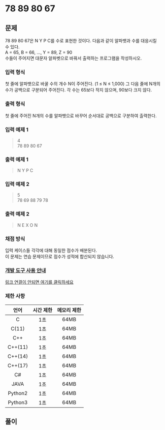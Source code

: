 # 78 89 80 67
## 문제
78 89 80 67은 N Y P C를 수로 표현한 것이다. 다음과 같이 알파뱃과 수를 대응시킬 수 있다.  
A = 65, B = 66, …, Y = 89, Z = 90  
수들이 주어지면 대문자 알파벳으로 바꿔서 출력하는 프로그램을 작성하시오.

### 입력 형식
첫 줄에 알파뱃으로 바꿀 수의 개수 N이 주어진다. (1 ≤ N ≤ 1,000) 그 다음 줄에 N개의 수가 공백으로 구분되어 주어진다. 각 수는 65보다 작지 않으며, 90보다 크지 않다.

### 출력 형식
첫 줄에 주어진 N개의 수를 알파뱃으로 바꾸어 순서대로 공백으로 구분하여 출력한다.

### 입력 예제 1
> 4  
> 78 89 80 67

### 출력 예제 1
> N Y P C

### 입력 예제 2
> 5  
> 78 69 88 79 78

### 출력 예제 2
> N E X O N

### 채점 방식
입력 케이스들 각각에 대해 동일한 점수가 배분된다.  
이 문제는 연습 문제이므로 점수가 성적에 합산되지 않습니다.

### [개발 도구 사용 안내](https://nypc.github.io/2018/notice/tool.html)
[링크 연결이 안되면 여기를 클릭하세요](../../notice/tools.md)

### 제한 사항
|     언어     |  시간 제한   | 메모리 제한  |
|:------------:|:------------:|:------------:|
|       C      |      1초     |     64MB     |
|     C(11)    |      1초     |     64MB     |
|      C++     |      1초     |     64MB     |
|    C++(11)   |      1초     |     64MB     |
|    C++(14)   |      1초     |     64MB     |
|    C++(17)   |      1초     |     64MB     |
|      C#      |      1초     |     64MB     |
|     JAVA     |      1초     |     64MB     |
|    Python2   |      1초     |     64MB     |
|    Python3   |      1초     |     64MB     |

## 풀이